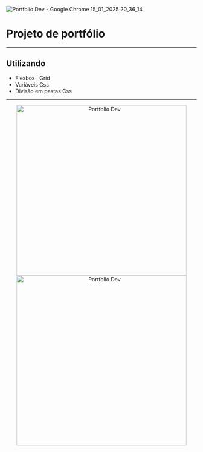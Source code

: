 ![Portfolio Dev - Google Chrome 15_01_2025 20_36_14](https://github.com/user-attachments/assets/daaa32fe-1f63-4f9d-a680-68f55fa2ef19)

<h1>Projeto de portfólio</h1>
<hr>
<h2>Utilizando</h2>
<ul>
  <li>Flexbox | Grid</li>
  <li>Variáveis Css</li>
  <li>Divisão em pastas Css</li>
</ul>
<hr>

<div align="center">
  <img src="https://github.com/user-attachments/assets/b9155e52-bb9a-4838-8d8e-24cb04e83283" alt="Portfolio Dev" width="450">
  <img src="https://github.com/user-attachments/assets/180d4732-faed-46ea-9430-ea989baa4c1c" alt="Portfolio Dev" width="450">  
</div>
